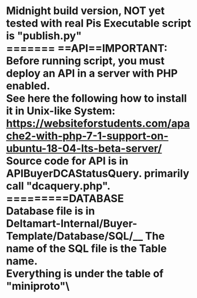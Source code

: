 Midnight build version, NOT yet tested with real Pis
Executable script is "publish.py"<br/>
======= ==API==IMPORTANT: <br/>
Before running script, you must deploy an API in a server with PHP enabled.\
See here the following how to install it in Unix-like System:\
https://websiteforstudents.com/apache2-with-php-7-1-support-on-ubuntu-18-04-lts-beta-server/ \
Source code for API is in APIBuyerDCAStatusQuery. primarily call "dcaquery.php".\
=========DATABASE<br/>
Database file is in <br/>
Deltamart-Internal/Buyer-Template/Database/SQL/__
The name of the SQL file is the Table name.\
Everything is under the table of "miniproto"\
==========

